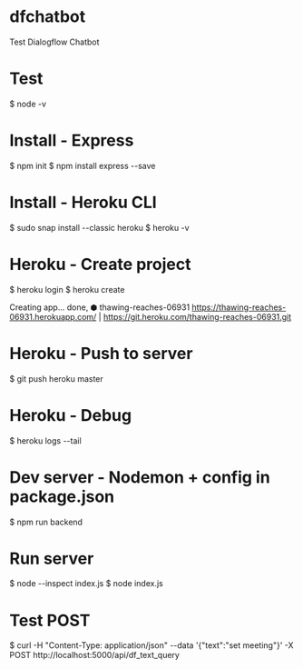 # dfchatbot
Test Dialogflow Chatbot

# Test
$ node -v

# Install - Express
$ npm init
$ npm install express --save

# Install - Heroku CLI
$ sudo snap install --classic heroku
$ heroku -v

# Heroku - Create project
$ heroku login
$ heroku create

Creating app... done, ⬢ thawing-reaches-06931
https://thawing-reaches-06931.herokuapp.com/ | https://git.heroku.com/thawing-reaches-06931.git

# Heroku - Push to server
$ git push heroku master

# Heroku - Debug
$ heroku logs --tail

# Dev server - Nodemon + config in package.json
$ npm run backend

# Run server
$ node --inspect index.js
$ node index.js

# Test POST
$ curl -H "Content-Type: application/json" --data '{"text":"set meeting"}' -X POST http://localhost:5000/api/df_text_query